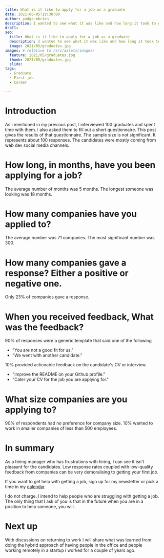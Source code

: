 ```yaml
---
title: What is it like to apply for a job as a graduate
date: 2021-06-05T19:30:00
author: podge-obrien
description: I wanted to see what it was like and how long it took to get a job as a graduate in pandemic times, here are the results
draft:
seo:
  title: What is it like to apply for a job as a graduate
  description: I wanted to see what it was like and how long it took to get a job as a graduate in pandemic times, here are the results
  image: 2021/05/graduates.jpg
images: # relative to /src/assets/images/
  feature: 2021/05/graduates.jpg
  thumb: 2021/05/graduates.jpg
  slide:
tags:
  - Graduate
  - First-job
  - Career

---
```


# Introduction
As i mentioned in my previous post, I interviewed 100 graduates and spent time with them.
I also asked them to fill out a short questionnaire.
This post gives the results of that questionnaire.
The sample size is not significant. It represents about 100 responses.
The candidates were mostly coming from web dev social media channels.

# How long, in months, have you been applying for a job?

The average number of months was 5 months. The longest someone was looking was 18 months.

# How many companies have you applied to?

The average number was 71 companies. The most significant number was 300.

# How many companies gave a response? Either a positive or negative one.

Only 23% of companies gave a response.

# When you received feedback, What was the feedback?

90% of responses were a generic template that said one of the following
* "You are not a good fit for us."
* "We went with another candidate."

10% provided actionable feedback on the candidate's CV or interview.
* "Improve the README on your Github profile."
* "Cater your CV for the job you are applying for."

# What size companies are you applying to?
90% of respondents had no preference for company size.
10% wanted to work in smaller companies of less than 500 employees.


# In summary
As a hiring manager who has frustrations with hiring, I can see it isn't pleasant for the candidates. Low response rates coupled with low-quality feedback from companies can be very demoralising to getting your first job.   

If you want to get help with getting a job, sign up for my newsletter or pick a time in my [calendar](https://calendly.com/podgeypooos/)

I do not charge. I intend to help people who are struggling with getting a job. The only thing that I ask of you is that in the future when you are in a position to help someone, you will.


# Next up
With discussions on returning to work I will share what was learned from doing the hybrid approach of having people in the office and people working remotely in a startup i worked for a couple of years ago.
